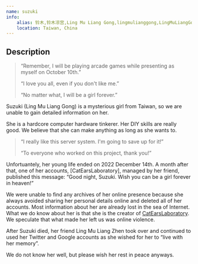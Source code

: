 ```yaml
---
name: suzuki
info:
    alias: 铃木,铃木凉宫,Ling Mu Liang Gong,lingmulianggong,LingMuLiangGong,Suzuki
    location: Taiwan, China
---
```


## Description

> “Remember, I will be playing arcade games while presenting as myself on October 10th.”
> 
> “I love you all, even if you don't like me.”
> 
> “No matter what, I will be a girl forever.”

Suzuki (Ling Mu Liang Gong) is a mysterious girl from Taiwan, so we are unable to gain detailed information on her.

She is a hardcore computer hardware tinkerer.
Her DIY skills are really good.
We believe that she can make anything as long as she wants to.

> “I really like this server system. I'm going to save up for it!”
>
> “To everyone who worked on this project, thank you!”

Unfortuantely, her young life ended on 2022 December 14th.
A month after that, one of her accounts, [CatEarsLaboratory], managed by her friend, published this message:
“Good night, Suzuki. Wish you can be a girl forever in heaven!”

We were unable to find any archives of her online presence because she always avoided sharing her personal details online and deleted all of her accounts.
Most information about her are already lost in the sea of Internet.
What we do know about her is that she is the creator of [CatEarsLaboratory](https://twitter.com/CatEars2333).
We speculate that what made her left us was online violence.

After Suzuki died, her friend Ling Mu Liang Zhen took over and continued to used her Twitter and Google accounts as she wished for her to “live with her memory”.

We do not know her well, but please wish her rest in peace anyways.
